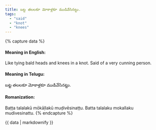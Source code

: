 ```yaml
---
title: బట్ట తలలకూ మోకాళ్లకూ ముడివేసినట్టు.
tags:
  - "said"
  - "knot"
  - "knees"
---
```


{% capture data %}
#### Meaning in English:
Like tying bald heads and knees in a knot.
Said of a very cunning person.

#### Meaning in Telugu:
బట్ట తలలకూ మోకాళ్లకూ ముడివేసినట్టు.

#### Romanization:
Baṭṭa talalakū mōkāḷlakū muḍivēsinaṭṭu.
Batta talalaku mokallaku mudivesinattu.
{% endcapture %}

{{ data | markdownify }}

